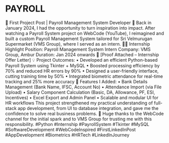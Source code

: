 # PAYROLL
🔷 First Project Post | Payroll Management System Developer 🔷
Back in January 2024, I had the opportunity to turn inspiration into impact. After watching a Payroll System project on WebCode (YouTube), I reimagined and built a custom Payroll Management System tailored for Sri Velmurugan Supermarket (VMS Group), where I served as an intern.
🧑‍💻 Internship Highlight
Position: Payroll Management System Intern
Company: VMS Group, Ambur
Duration: Jan 2024 onwards
📝 [Proof Attached – Internship Offer Letter]
💡 Project Outcomes:
• Developed an efficient Python-based Payroll System using Tkinter + MySQL
• Boosted processing efficiency by 70% and reduced HR errors by 90%
• Designed a user-friendly interface, cutting training time by 50%
• Integrated biometric attendance for real-time tracking and 25% more accuracy
🧠 Features I Added:
•	Bank Details Management (Bank Name, IFSC, Account No)
•	Attendance Import (via File Upload)
•	Salary Component Calculation (Basic, DA, Allowance, PF, ESI, Incentives)
•	Excel Export and Admin Panel
•	Scalable and modular UI for HR workflows
This project strengthened my practical understanding of full-stack app development, from UI to database integration, and gave me the confidence to solve real business problems.
📌 Huge thanks to the WebCode channel for the initial spark and to VMS Group for trusting me with this responsibility.
#Python #Internship #PayrollSystem #Tkinter #MySQL #SoftwareDevelopment #WebCodeInspired #FirstLinkedInPost #AppDevelopment #Biometrics #HRTech #LinkedInJourney

